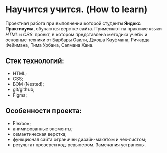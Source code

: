# **Научится учится. (How to learn)**
Проектная работа при выполнении которой студенты **Яндекс Практикума**, обучаются верстке сайта.  Применяют на практике языки *HTML* и *CSS*. проект, в котором представлена методика учебы и основные техники от Барбары Оакли, Джоша Кауфмана, Ричарда Фейнмана, Тима Урбана, Салмана Хана.

## Стек технологий: ##

- HTML;
- CSS;
- БЭМ (Nested);
- git/github;
- Figma;

## Особенности проекта: ##

- Flexbox;
- анимированные элементы;
- семантическая верстка;
- функционал сайта ограничен дизайн-макетом и чек-листом;
- результат проверен код-ревьюером. Замечания устранены.
